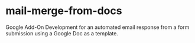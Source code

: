 # mail-merge-from-docs
Google Add-On Development for an automated email response from a form submission using a Google Doc as a template.
